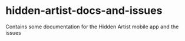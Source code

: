 # hidden-artist-docs-and-issues
Contains some documentation for the Hidden Artist mobile app and the issues
